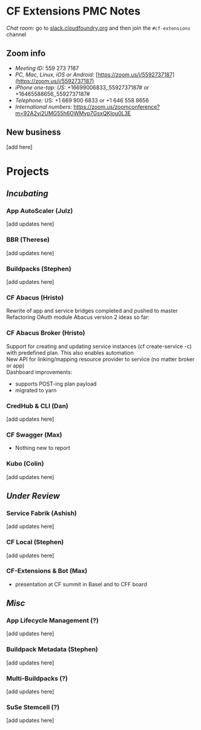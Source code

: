 
# CF Extensions PMC Notes

*Chat room:* go to [slack.cloudfoundry.org](https://slack.cloudfoundry.org) and then join the `#cf-extensions` channel

## Zoom info

- *Meeting ID:* 559 273 7187
- *PC, Mac, Linux, iOS or Android:* [https://zoom.us/j/5592737187](https://zoom.us/j/5592737187)
- *iPhone one-tap: US:* +16699006833,,5592737187#  or +16465588656,,5592737187# 
- *Telephone:* US: +1 669 900 6833  or +1 646 558 8656 
- *International numbers:* https://zoom.us/zoomconference?m=92A2yi2UMG55h6OWMvp7GsxQKIou0L3E

## New business

[add here]

# Projects

## _Incubating_

### App AutoScaler (Julz)

[add updates here]

### BBR (Therese)

[add updates here]

### Buildpacks (Stephen)

[add updates here]

### CF Abacus (Hristo)

Rewrite of app and service bridges completed and pushed to master   
Refactoring OAuth module
Abacus version 2 ideas so far: 

### CF Abacus Broker (Hristo)

Support for creating and updating service instances (cf create-service -c) with predefined plan. This also enables automation   
New API for linking/mapping resource provider to service (no matter broker or app)   
Dashboard improvements:
* supports POST-ing plan payload
* migrated to yarn

### CredHub & CLI (Dan)

[add updates here]

### CF Swagger (Max)

- Nothing new to report

### Kubo (Colin)

[add updates here]

## _Under Review_

### Service Fabrik (Ashish)

[add updates here]

### CF Local (Stephen)

[add updates here]

### CF-Extensions & Bot (Max)

- presentation at CF summit in Basel and to CFF board

## _Misc_

### App Lifecycle Management (?)

[add updates here]

### Buildpack Metadata (Stephen)

[add updates here]

### Multi-Buildpacks (?)

[add updates here]

### SuSe Stemcell (?)

[add updates here]
